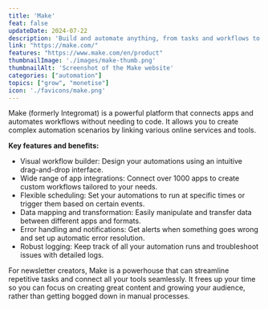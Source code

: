 ```yaml
---
title: 'Make'
feat: false
updateDate: 2024-07-22
description: 'Build and automate anything, from tasks and workflows to apps and systems.'
link: "https://make.com/"
features: "https://www.make.com/en/product"
thumbnailImage: './images/make-thumb.png'
thumbnailAlt: 'Screenshot of the Make website'
categories: ["automation"]
topics: ["grow", "monetise"]
icon: './favicons/make.png'
---
```


Make (formerly Integromat) is a powerful platform that connects apps and automates workflows without needing to code. It allows you to create complex automation scenarios by linking various online services and tools.

<b>Key features and benefits:</b>

- Visual workflow builder: Design your automations using an intuitive drag-and-drop interface.
- Wide range of app integrations: Connect over 1000 apps to create custom workflows tailored to your needs.
- Flexible scheduling: Set your automations to run at specific times or trigger them based on certain events.
- Data mapping and transformation: Easily manipulate and transfer data between different apps and formats.
- Error handling and notifications: Get alerts when something goes wrong and set up automatic error resolution.
- Robust logging: Keep track of all your automation runs and troubleshoot issues with detailed logs.

For newsletter creators, Make is a powerhouse that can streamline repetitive tasks and connect all your tools seamlessly. It frees up your time so you can focus on creating great content and growing your audience, rather than getting bogged down in manual processes.
